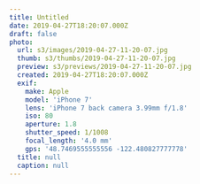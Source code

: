 ```yaml
---
title: Untitled
date: 2019-04-27T18:20:07.000Z
draft: false
photo:
  url: s3/images/2019-04-27-11-20-07.jpg
  thumb: s3/thumbs/2019-04-27-11-20-07.jpg
  preview: s3/previews/2019-04-27-11-20-07.jpg
  created: 2019-04-27T18:20:07.000Z
  exif:
    make: Apple
    model: 'iPhone 7'
    lens: 'iPhone 7 back camera 3.99mm f/1.8'
    iso: 80
    aperture: 1.8
    shutter_speed: 1/1008
    focal_length: '4.0 mm'
    gps: '48.7469555555556 -122.480827777778'
  title: null
  caption: null
---
```

